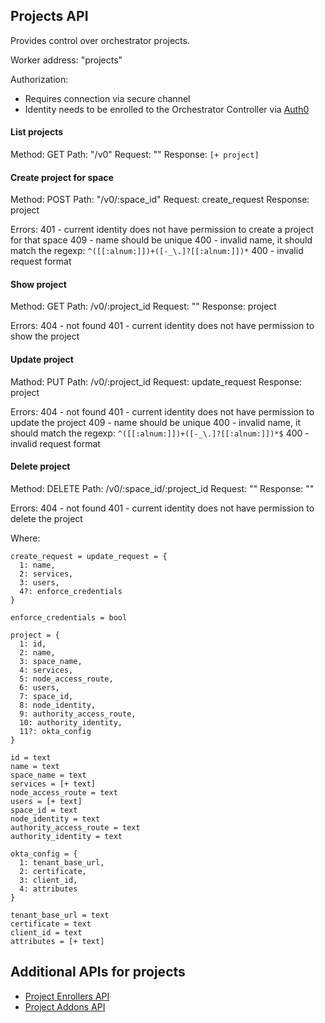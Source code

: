 ## Projects API

Provides control over orchestrator projects.

Worker address: "projects"

Authorization:
- Requires connection via secure channel
- Identity needs to be enrolled to the Orchestrator Controller via [Auth0](./auth0.md)

#### List projects
Method: GET
Path: "/v0"
Request: ""
Response: `[+ project]`

#### Create project for space
Method: POST
Path: "/v0/:space_id"
Request: create_request
Response: project

Errors:
401 - current identity does not have permission to create a project for that space
409 - name should be unique
400 - invalid name, it should match the regexp: `^([[:alnum:]])+([-_\.]?[[:alnum:]])*`
400 - invalid request format

#### Show project
Method: GET
Path: /v0/:project_id
Request: ""
Response: project

Errors:
404 - not found
401 - current identity does not have permission to show the project

#### Update project
Mathod: PUT
Path: /v0/:project_id
Request: update_request
Response: project

Errors:
404 - not found
401 - current identity does not have permission to update the project
409 - name should be unique
400 - invalid name, it should match the regexp: `^([[:alnum:]])+([-_\.]?[[:alnum:]])*$`
400 - invalid request format

#### Delete project
Method: DELETE
Path: /v0/:space_id/:project_id
Request: ""
Response: ""

Errors:
404 - not found
401 - current identity does not have permission to delete the project

Where:
```
create_request = update_request = {
  1: name,
  2: services,
  3: users,
  4?: enforce_credentials
}

enforce_credentials = bool

project = {
  1: id,
  2: name,
  3: space_name,
  4: services,
  5: node_access_route,
  6: users,
  7: space_id,
  8: node_identity,
  9: authority_access_route,
  10: authority_identity,
  11?: okta_config
}

id = text
name = text
space_name = text
services = [+ text]
node_access_route = text
users = [+ text]
space_id = text
node_identity = text
authority_access_route = text
authority_identity = text

okta_config = {
  1: tenant_base_url,
  2: certificate,
  3: client_id,
  4: attributes
}

tenant_base_url = text
certificate = text
client_id = text
attributes = [+ text]
```


## Additional APIs for projects

- [Project Enrollers API](./project/enrollers.md)
- [Project Addons API](./project/addons.md)
